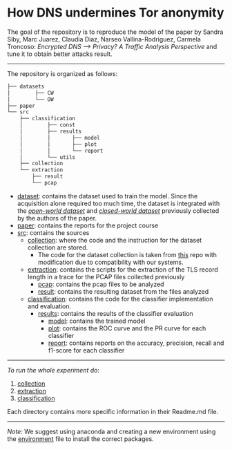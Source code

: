 # How DNS undermines Tor anonymity

The goal of the repository is to reproduce the model of the paper by Sandra Siby, Marc Juarez, Claudia Diaz,
Narseo Vallina-Rodriguez, Carmela Troncoso: _Encrypted DNS --> Privacy? A Traffic Analysis Perspective_ and tune it to
obtain better attacks result.

----- 
The repository is organized as follows:

``` bash
├── datasets
│        ├── CW
│        └── OW
├── paper
└── src
    ├── classification
    │        ├── const
    │        ├── results
    │        │       ├── model
    │        │       ├── plot
    │        │       └── report
    │        └── utils
    ├── collection
    └── extraction
        ├── result
        └── pcap

```

- [dataset](datasets): contains the dataset used to train the model. Since the acquisition alone required too much
  time, the dataset is integrated with
  the *[open-world dataset](https://github.com/spring-epfl/doh_traffic_analysis/tree/master/dataset/OW)*
  and *[closed-world dataset](https://github.com/spring-epfl/doh_traffic_analysis/tree/master/dataset/LOC1)*
  previously collected by the authors of the paper.
- [paper](paper): contains the reports for the project course
- [src](src): contains the sources
    - [collection](src/collection): where the code and the instruction for the dataset collection are stored.
        - The code for the dataset collection is taken from [this](https://github.com/spring-epfl/doh_traffic_analysis)
          repo with modification due to compatibility with our systems.
    - [extraction](src/extraction): contains the scripts for the extraction of the TLS record length in a trace for the
      PCAP files collected previously
        - [pcap](src/extraction/pcap): contains the pcap files to be analyzed
        - [result](src/extraction/result): contains the resulting dataset from the files analyzed
    - [classification](src/classification): contains the code for the classifier implementation and evaluation.
        - [results](src/classification/results): contains the results of the classifier evaluation
            - [model](src/classification/results/model): contains the trained model
            - [plot](src/classification/results/plot): contains the ROC curve and the PR curve for each classifier
            - [report](src/classification/results/report): contains reports on the accuracy, precision, recall and
              f1-score for each classifier

-------

*To run the whole experiment do*:

1. [collection](/src/collection)
2. [extraction](/src/extraction)
3. [classification](/src/classification)

Each directory contains more specific information in their Readme.md file.

--------

*Note:*
We suggest using anaconda and creating a new environment using the [environment](environment.yml) file to install the
correct packages.
